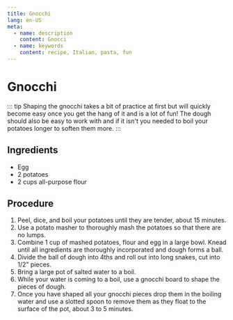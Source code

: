 ```yaml
---
title: Gnocchi
lang: en-US
meta:
  - name: description
    content: Gnocci
  - name: keywords
    content: recipe, Italian, pasta, fun
---
```


# Gnocchi

::: tip
Shaping the gnocchi takes a bit of practice at first but will quickly become easy once you get the hang of it and is a lot of fun! The dough should also be easy to work with and if it isn't you needed to boil your potatoes longer to soften them more.
:::

## Ingredients
* Egg
* 2 potatoes
* 2 cups all-purpose flour

## Procedure
1. Peel, dice, and boil your potatoes until they are tender, about 15 minutes.
2. Use a potato masher to thoroughly mash the potatoes so that there are no lumps.
3. Combine 1 cup of mashed potatoes, flour and egg in a large bowl. Knead until all ingredients are thoroughly incorporated and dough forms a ball.
4. Divide the ball of dough into 4ths and roll out into long snakes, cut into 1/2" pieces.
5. Bring a large pot of salted water to a boil.
6. While your water is coming to a boil, use a gnocchi board to shape the pieces of dough.
7. Once you have shaped all your gnocchi pieces drop them in the boiling water and use a slotted spoon to remove them as they float to the surface of the pot, about 3 to 5 minutes.
 
